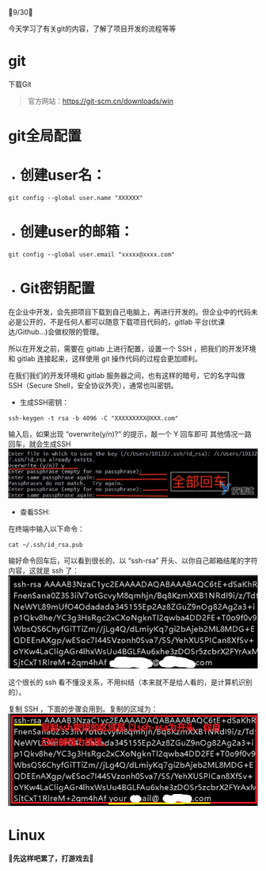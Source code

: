 🐻9/30🐻

今天学习了有关git的内容，了解了项目开发的流程等等
# git
下载Git
>官方网站：https://git-scm.cn/downloads/win
# git全局配置
* # 创建user名：
```
git config --global user.name "XXXXXX"  
```
* # 创建user的邮箱：
```
git config --global user.email "xxxxx@xxxx.com"  
```
* # Git密钥配置 

在企业中开发，会先把项目下载到自己电脑上，再进行开发的。但企业中的代码未必是公开的，不是任何人都可以随意下载项目代码的，gitlab 平台(优课达/Github...)会做权限的管理。

所以在开发之前，需要在 gitlab 上进行配置，设置一个 SSH ，把我们的开发环境和 gitlab 连接起来，这样使用 git 操作代码的过程会更加顺利。

在我们我们的开发环境和 gitlab 服务器之间，也有这样的暗号，它的名字叫做 SSH（Secure Shell，安全协议外壳），通常也叫密钥。


  * 生成SSH密钥：

```
ssh-keygen -t rsa -b 4096 -C "XXXXXXXXX@XXX.com"
```
输入后，如果出现 “overwrite(y/n)?” 的提示，敲一个 Y 回车即可
其他情况一路回车，就会生成SSH
![](照片文件夹/g100-2-5.12.png)

  * 查看SSH:

在终端中输入以下命令：
```
cat ~/.ssh/id_rsa.pub
```
输好命令回车后，可以看到很长的、以 “ssh-rsa” 开头、以你自己邮箱结尾的字符内容，这就是 ssh 了：
![](照片文件夹/ssh1.png)

这个很长的 ssh 看不懂没关系，不用纠结（本来就不是给人看的，是计算机识别的）。

复制 SSH ，下面的步骤会用到。复制的区域为：
![](照片文件夹/sshfuzhi.png)




# Linux


**🐻先这样吧累了，打游戏去🐻**
